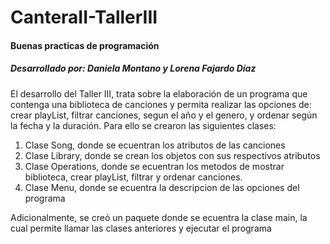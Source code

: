 # CanteraII-TallerIII
#### Buenas practicas de programación
##### Desarrollado por: Daniela Montano y Lorena Fajardo Díaz

El desarrollo del Taller III, trata sobre la elaboración de un programa que contenga una biblioteca de canciones y permita realizar las opciones de: crear playList, filtrar canciones, segun el año y el genero, y ordenar según la fecha y la duración. Para ello se crearon las siguientes clases:

1. Clase Song, donde se ecuentran los atributos de las canciones
2. Clase Library, donde se crean los objetos con sus respectivos atributos
3. Clase Operations, donde se ecuentran los metodos de mostrar biblioteca, crear playList, filtrar y ordenar canciones.
4. Clase Menu, donde se ecuentra la descripcion de las opciones del programa

Adicionalmente, se creó un paquete donde se ecuentra la clase main, la cual permite llamar las clases anteriores y ejecutar el programa

